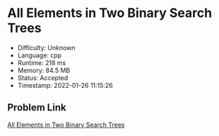 # All Elements in Two Binary Search Trees

- Difficulty: Unknown
- Language: cpp
- Runtime: 218 ms
- Memory: 84.5 MB
- Status: Accepted
- Timestamp: 2022-01-26 11:15:26

## Problem Link
[All Elements in Two Binary Search Trees](https://leetcode.com/problems/all-elements-in-two-binary-search-trees)

